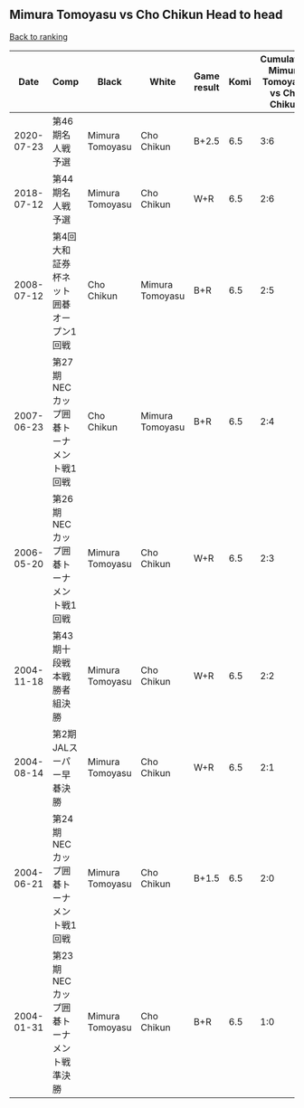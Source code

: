 ## Mimura Tomoyasu vs Cho Chikun Head to head

[Back to ranking](../../index.md)




| **Date** | **Comp** | **Black** | **White** | **Game result** | **Komi** | **Cumulative Mimura Tomoyasu vs Cho Chikun** | **Mimura Tomoyasu streak** | **Cho Chikun streak** | 
| --- | --- | --- | --- | --- | --- | --- | --- | --- |
| 2020-07-23 | 第46期名人戦予選 | Mimura Tomoyasu | Cho Chikun | B+2.5 | 6.5 | 3:6 | 1 | 0 | 
| 2018-07-12 | 第44期名人戦予選 | Mimura Tomoyasu | Cho Chikun | W+R | 6.5 | 2:6 | 0 | 6 | 
| 2008-07-12 | 第4回大和証券杯ネット囲碁オープン1回戦 | Cho Chikun | Mimura Tomoyasu | B+R | 6.5 | 2:5 | 0 | 5 | 
| 2007-06-23 | 第27期NECカップ囲碁トーナメント戦1回戦 | Cho Chikun | Mimura Tomoyasu | B+R | 6.5 | 2:4 | 0 | 4 | 
| 2006-05-20 | 第26期NECカップ囲碁トーナメント戦1回戦 | Mimura Tomoyasu | Cho Chikun | W+R | 6.5 | 2:3 | 0 | 3 | 
| 2004-11-18 | 第43期十段戦本戦勝者組決勝 | Mimura Tomoyasu | Cho Chikun | W+R | 6.5 | 2:2 | 0 | 2 | 
| 2004-08-14 | 第2期JALスーパー早碁決勝 | Mimura Tomoyasu | Cho Chikun | W+R | 6.5 | 2:1 | 0 | 1 | 
| 2004-06-21 | 第24期NECカップ囲碁トーナメント戦1回戦 | Mimura Tomoyasu | Cho Chikun | B+1.5 | 6.5 | 2:0 | 2 | 0 | 
| 2004-01-31 | 第23期NECカップ囲碁トーナメント戦準決勝 | Mimura Tomoyasu | Cho Chikun | B+R | 6.5 | 1:0 | 1 | 0 |




